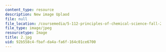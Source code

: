 ```yaml
---
content_type: resource
description: New image Uplaod
file: null
file_location: /coursemedia/5-112-principles-of-chemical-science-fall-2005/92b558c4fbafda4afa6f164c01ce6700_2.jpg
file_type: image/jpeg
resourcetype: Image
title: 2.jpg
uid: 92b558c4-fbaf-da4a-fa6f-164c01ce6700
---
```

